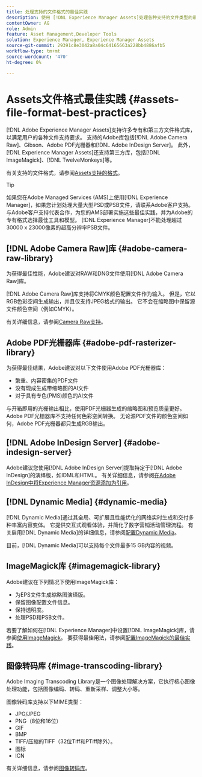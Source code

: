 ```yaml
---
title: 处理支持的文件格式的最佳实践
description: 使用 [!DNL Experience Manager Assets]处理各种支持的文件类型的最佳实践。
contentOwner: AG
role: Admin
feature: Asset Management,Developer Tools
solution: Experience Manager, Experience Manager Assets
source-git-commit: 29391c8e3042a8a04c64165663a228bb4886afb5
workflow-type: tm+mt
source-wordcount: '470'
ht-degree: 0%

---
```


# Assets文件格式最佳实践 {#assets-file-format-best-practices}

[!DNL Adobe Experience Manager Assets]支持许多专有和第三方文件格式库，以满足用户的各种文件支持要求。 支持的Adobe库包括[!DNL Adobe Camera Raw]、Gibson、Adobe PDF光栅器和[!DNL Adobe InDesign Server]。 此外，[!DNL Experience Manager Assets]还支持第三方库，包括[!DNL ImageMagick]、[!DNL TwelveMonkeys]等。

有关支持的文件格式，请参阅[Assets支持的格式](/help/assets/assets-formats.md)。

>[!TIP]
>
>如果您在Adobe Managed Services (AMS)上使用[!DNL Experience Manager]，如果您计划处理大量大型PSD或PSB文件，请联系Adobe客户支持。 与Adobe客户支持代表合作，为您的AMS部署实施这些最佳实践，并为Adobe的专有格式选择最佳工具和模型。 [!DNL Experience Manager]不能处理超过30000 x 23000像素的超高分辨率PSB文件。

## [!DNL Adobe Camera Raw]库 {#adobe-camera-raw-library}

为获得最佳性能，Adobe建议对RAW和DNG文件使用[!DNL Adobe Camera Raw]库。

[!DNL Adobe Camera Raw]库支持将CMYK颜色配置文件作为输入。 但是，它以RGB色彩空间生成输出，并且仅支持JPEG格式的输出。 它不会在缩略图中保留源文件颜色空间（例如CMYK）。

有关详细信息，请参阅[Camera Raw支持](/help/assets/camera-raw.md)。

## Adobe PDF光栅器库 {#adobe-pdf-rasterizer-library}

为获得最佳结果，Adobe建议对以下文件使用Adobe PDF光栅器库：

* 繁重、内容密集的PDF文件
* 没有现成生成带缩略图的AI文件
* 对于具有专色(PMS)颜色的AI文件

与开箱即用的光栅输出相比，使用PDF光栅器生成的缩略图和预览质量更好。 Adobe PDF光栅器库不支持任何色彩空间转换。 无论源PDF文件的颜色空间如何，Adobe PDF光栅器都只生成RGB输出。

## [!DNL Adobe InDesign Server] {#adobe-indesign-server}

Adobe建议您使用[!DNL Adobe InDesign Server]提取特定于[!DNL Adobe InDesign]的演绎版，如IDML和HTML。 有关详细信息，请参阅[在Adobe InDesign中将Experience Manager资源添加为引用](/help/assets/managing-linked-subassets.md#refai)。

## [!DNL Dynamic Media] {#dynamic-media}

[!DNL Dynamic Media]通过其全局、可扩展且性能优化的网络实时生成和交付多种丰富内容变体。 它提供交互式观看体验，并简化了数字营销活动管理流程。 有关启用[!DNL Dynamic Media]的详细信息，请参阅[配置Dynamic Media](/help/assets/config-dynamic.md)。

目前，[!DNL Dynamic Media]可以支持每个文件最多15 GB内容的视频。

## ImageMagick库 {#imagemagick-library}

Adobe建议在下列情况下使用ImageMagick库：

* 为EPS文件生成缩略图演绎版。
* 保留图像配置文件信息。
* 保持透明度。
* 处理PSD和PSB文件。

若要了解如何在[!DNL Experience Manager]中设置[!DNL ImageMagick]库，请参阅[使用ImageMagick](/help/assets/media-handlers.md#an-example-using-imagemagick)。 要获得最佳用法，请参阅[配置ImageMagick的最佳实践](/help/assets/best-practices-for-imagemagick.md)。

## 图像转码库 {#image-transcoding-library}

Adobe Imaging Transcoding Library是一个图像处理解决方案，它执行核心图像处理功能，包括图像编码、转码、重新采样、调整大小等。

图像转码库支持以下MIME类型：

* JPG/JPEG
* PNG（8位和16位）
* GIF
* BMP
* TIFF/压缩的TIFF（32位Tiff和PTiff除外）。
* 图标
* ICN

有关详细信息，请参阅[图像转码库](/help/assets/imaging-transcoding-library.md)。
